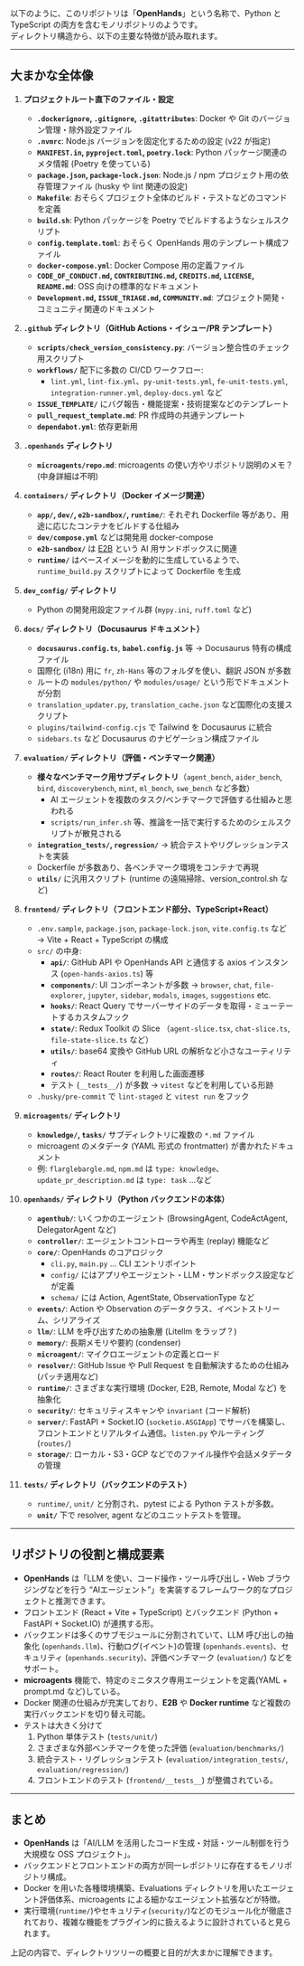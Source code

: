 以下のように、このリポジトリは「**OpenHands**」という名称で、Python と TypeScript の両方を含むモノリポジトリのようです。  
ディレクトリ構造から、以下の主要な特徴が読み取れます。

---

## 大まかな全体像

1. **プロジェクトルート直下のファイル・設定**
   - **`.dockerignore`, `.gitignore`, `.gitattributes`**: Docker や Git のバージョン管理・除外設定ファイル
   - **`.nvmrc`**: Node.js バージョンを固定化するための設定 (v22 が指定)
   - **`MANIFEST.in`, `pyproject.toml`, `poetry.lock`**: Python パッケージ関連のメタ情報 (Poetry を使っている)
   - **`package.json`, `package-lock.json`**: Node.js / npm プロジェクト用の依存管理ファイル (husky や lint 関連の設定)
   - **`Makefile`**: おそらくプロジェクト全体のビルド・テストなどのコマンドを定義
   - **`build.sh`**: Python パッケージを Poetry でビルドするようなシェルスクリプト
   - **`config.template.toml`**: おそらく OpenHands 用のテンプレート構成ファイル
   - **`docker-compose.yml`**: Docker Compose 用の定義ファイル
   - **`CODE_OF_CONDUCT.md`, `CONTRIBUTING.md`, `CREDITS.md`, `LICENSE`, `README.md`**: OSS 向けの標準的なドキュメント
   - **`Development.md`, `ISSUE_TRIAGE.md`, `COMMUNITY.md`**: プロジェクト開発・コミュニティ関連のドキュメント

2. **`.github` ディレクトリ（GitHub Actions・イシュー/PR テンプレート）**
   - **`scripts/check_version_consistency.py`**: バージョン整合性のチェック用スクリプト
   - **`workflows/`** 配下に多数の CI/CD ワークフロー:
     - `lint.yml`, `lint-fix.yml`、`py-unit-tests.yml`, `fe-unit-tests.yml`, `integration-runner.yml`, `deploy-docs.yml` など
   - **`ISSUE_TEMPLATE/`** にバグ報告・機能提案・技術提案などのテンプレート
   - **`pull_request_template.md`**: PR 作成時の共通テンプレート
   - **`dependabot.yml`**: 依存更新用

3. **`.openhands` ディレクトリ**
   - **`microagents/repo.md`**: microagents の使い方やリポジトリ説明のメモ？(中身詳細は不明)

4. **`containers/` ディレクトリ（Docker イメージ関連）**
   - **`app/`, `dev/`, `e2b-sandbox/`, `runtime/`**: それぞれ Dockerfile 等があり、用途に応じたコンテナをビルドする仕組み
   - **`dev/compose.yml`** などは開発用 docker-compose
   - **`e2b-sandbox/`** は [E2B](https://e2b.dev) という AI 用サンドボックスに関連
   - **`runtime/`** はベースイメージを動的に生成しているようで、`runtime_build.py` スクリプトによって Dockerfile を生成

5. **`dev_config/` ディレクトリ**
   - Python の開発用設定ファイル群 (`mypy.ini`, `ruff.toml` など)

6. **`docs/` ディレクトリ（Docusaurus ドキュメント）**
   - **`docusaurus.config.ts`**, **`babel.config.js`** 等 → Docusaurus 特有の構成ファイル
   - 国際化 (i18n) 用に `fr`, `zh-Hans` 等のフォルダを使い、翻訳 JSON が多数
   - ルートの `modules/python/` や `modules/usage/` という形でドキュメントが分割
   - `translation_updater.py`, `translation_cache.json` など国際化の支援スクリプト
   - `plugins/tailwind-config.cjs` で Tailwind を Docusaurus に統合
   - `sidebars.ts` など Docusaurus のナビゲーション構成ファイル

7. **`evaluation/` ディレクトリ（評価・ベンチマーク関連）**
   - **様々なベンチマーク用サブディレクトリ**（`agent_bench`, `aider_bench`, `bird`, `discoverybench`, `mint`, `ml_bench`, `swe_bench` など多数）
     - AI エージェントを複数のタスク/ベンチマークで評価する仕組みと思われる
     - `scripts/run_infer.sh` 等、推論を一括で実行するためのシェルスクリプトが散見される
   - **`integration_tests/`, `regression/`** → 統合テストやリグレッションテストを実装
   - Dockerfile が多数あり、各ベンチマーク環境をコンテナで再現
   - **`utils/`** に汎用スクリプト (runtime の遠隔掃除、version_control.sh など)

8. **`frontend/` ディレクトリ（フロントエンド部分、TypeScript+React）**
   - `.env.sample`, `package.json`, `package-lock.json`, `vite.config.ts` など → Vite + React + TypeScript の構成
   - `src/` の中身:
     - **`api/`**: GitHub API や OpenHands API と通信する axios インスタンス (`open-hands-axios.ts`) 等
     - **`components/`**: UI コンポーネントが多数 → `browser`, `chat`, `file-explorer`, `jupyter`, `sidebar`, `modals`, `images`, `suggestions` etc.
     - **`hooks/`**: React Query でサーバーサイドのデータを取得・ミューテートするカスタムフック
     - **`state/`**: Redux Toolkit の Slice （`agent-slice.tsx`, `chat-slice.ts`, `file-state-slice.ts` など）
     - **`utils/`**: base64 変換や GitHub URL の解析など小さなユーティリティ
     - **`routes/`**: React Router を利用した画面遷移
     - テスト (`__tests__/`) が多数 → `vitest` などを利用している形跡
   - `.husky/pre-commit` で `lint-staged` と `vitest run` をフック

9. **`microagents/` ディレクトリ**
   - **`knowledge/`, `tasks/`** サブディレクトリに複数の `*.md` ファイル
   - microagent のメタデータ (YAML 形式の frontmatter) が書かれたドキュメント
   - 例: `flarglebargle.md`, `npm.md` は `type: knowledge`、`update_pr_description.md` は `type: task` …など

10. **`openhands/` ディレクトリ（Python バックエンドの本体）**
    - **`agenthub/`**: いくつかのエージェント (BrowsingAgent, CodeActAgent, DelegatorAgent など)  
    - **`controller/`**: エージェントコントローラや再生 (replay) 機能など
    - **`core/`**: OpenHands のコアロジック  
      - `cli.py`, `main.py` … CLI エントリポイント  
      - `config/` にはアプリやエージェント・LLM・サンドボックス設定などが定義  
      - `schema/` には Action, AgentState, ObservationType など  
    - **`events/`**: Action や Observation のデータクラス、イベントストリーム、シリアライズ
    - **`llm/`**: LLM を呼び出すための抽象層 (Litellm をラップ？)
    - **`memory/`**: 長期メモリや要約 (condenser)
    - **`microagent/`**: マイクロエージェントの定義とロード
    - **`resolver/`**: GitHub Issue や Pull Request を自動解決するための仕組み (パッチ適用など)
    - **`runtime/`**: さまざまな実行環境 (Docker, E2B, Remote, Modal など) を抽象化  
    - **`security/`**: セキュリティスキャンや `invariant` (コード解析)  
    - **`server/`**: FastAPI + Socket.IO (`socketio.ASGIApp`) でサーバを構築し、  
      フロントエンドとリアルタイム通信。`listen.py` やルーティング (`routes/`)  
    - **`storage/`**: ローカル・S3・GCP などでのファイル操作や会話メタデータの管理

11. **`tests/` ディレクトリ（バックエンドのテスト）**
    - `runtime/`, `unit/` と分割され、pytest による Python テストが多数。
    - **`unit/`** 下で resolver, agent などのユニットテストを管理。

---

## リポジトリの役割と構成要素

- **OpenHands** は「LLM を使い、コード操作・ツール呼び出し・Web ブラウジングなどを行う “AIエージェント”」を実装するフレームワーク的なプロジェクトと推測できます。  
- フロントエンド (React + Vite + TypeScript) とバックエンド (Python + FastAPI + Socket.IO) が連携する形。  
- バックエンドは多くのサブモジュールに分割されていて、LLM 呼び出しの抽象化 (`openhands.llm`)、行動ログ(イベント)の管理 (`openhands.events`)、セキュリティ (`openhands.security`)、評価ベンチマーク (`evaluation/`) などをサポート。  
- **microagents** 機能で、特定のミニタスク専用エージェントを定義(YAML + prompt.md など)している。  
- Docker 関連の仕組みが充実しており、**E2B** や **Docker runtime** など複数の実行バックエンドを切り替え可能。  
- テストは大きく分けて
  1. Python 単体テスト (`tests/unit/`)
  2. さまざまな外部ベンチマークを使った評価 (`evaluation/benchmarks/`)
  3. 統合テスト・リグレッションテスト (`evaluation/integration_tests/`, `evaluation/regression/`)
  4. フロントエンドのテスト (`frontend/__tests__`)
  が整備されている。

---

## まとめ

- **OpenHands** は「AI/LLM を活用したコード生成・対話・ツール制御を行う大規模な OSS プロジェクト」。
- バックエンドとフロントエンドの両方が同一レポジトリに存在するモノリポジトリ構成。
- Docker を用いた各種環境構築、Evaluations ディレクトリを用いたエージェント評価体系、microagents による細かなエージェント拡張などが特徴。  
- 実行環境(`runtime/`)やセキュリティ(`security/`)などのモジュール化が徹底されており、複雑な機能をプラグイン的に扱えるように設計されていると見られます。

上記の内容で、ディレクトリツリーの概要と目的が大まかに理解できます。
